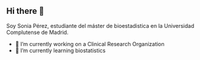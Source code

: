 ## Hi there 👋

Soy Sonia Pérez, estudiante del máster de bioestadistica en la Universidad Complutense de Madrid.

- 🔭 I’m currently working on a Clinical Research Organization
- 🌱 I’m currently learning biostatistics

<!--
**sonipe03/sonipe03** is a ✨ _special_ ✨ repository because its `README.md` (this file) appears on your GitHub profile.

Here are some ideas to get you started:

- 🔭 I’m currently working on ...
- 🌱 I’m currently learning ...
- 👯 I’m looking to collaborate on ...
- 🤔 I’m looking for help with ...
- 💬 Ask me about ...
- 📫 How to reach me: ...
- 😄 Pronouns: ...
- ⚡ Fun fact: ...
-->
